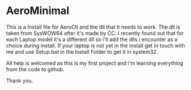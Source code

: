 # AeroMinimal

This is a Install file for AeroCtl and the dll that it needs to work.
The dll is taken from SysWOW64 after it's made by CC.
I recently found out that for each Laptop model it's a different dll so i'll add the dlls i encounter as a choice during install.
If your laptop is not yet in the Install get in touch with me and use Setup.bat in the Install Folder to get it in system32.

All help is welcomed as this is my first project and i'm learning everything from the code to github.

Thank you.
